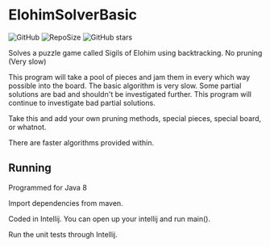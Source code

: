 # ElohimSolverBasic
![GitHub](https://img.shields.io/github/license/LK00100100/ElohimSolverBasic.svg)
![RepoSize](https://img.shields.io/github/repo-size/LK00100100/ElohimSolverBasic.svg)
![GitHub stars](https://img.shields.io/github/stars/LK00100100/ElohimSolverBasic.svg?style=social)

Solves a puzzle game called Sigils of Elohim using backtracking. No pruning (Very slow)

This program will take a pool of pieces and jam them in every which way possible into the board. The basic algorithm is
very slow. Some partial solutions are bad and shouldn't be investigated further. This program will continue to
investigate bad partial solutions.

Take this and add your own pruning methods, special pieces, special board, or whatnot.

There are faster algorithms provided within.

## Running

Programmed for Java 8

Import dependencies from maven. 

Coded in Intellij. You can open up your intellij and run main().

Run the unit tests through Intellij. 
